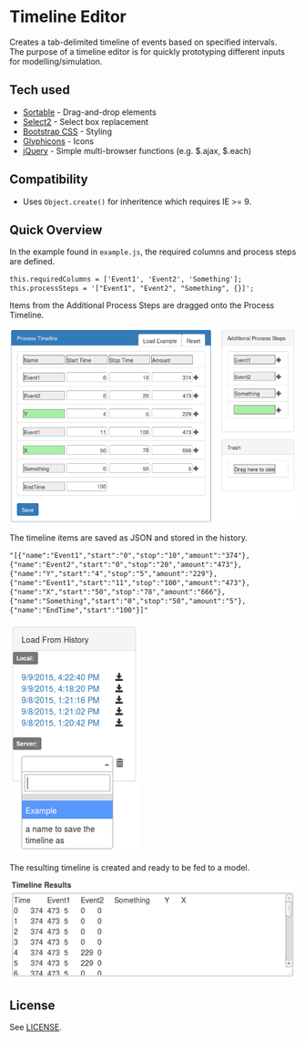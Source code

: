 # Timeline Editor #

Creates a tab-delimited timeline of events based on specified intervals.  
The purpose of a timeline editor is for quickly prototyping different inputs for modelling/simulation.

## Tech used ##

 * [Sortable](https://github.com/RubaXa/Sortable) - Drag-and-drop elements
 * [Select2](https://github.com/select2/select2) - Select box replacement
 * [Bootstrap CSS](https://getbootstrap.com/css/) - Styling
 * [Glyphicons](https://glyphicons.com/) - Icons
 * [jQuery](https://jquery.com/) - Simple multi-browser functions (e.g. $.ajax, $.each)

## Compatibility ##

 * Uses ```Object.create()``` for inheritence which requires IE >= 9.

## Quick Overview ##

In the example found in ```example.js```, the required columns and process steps are defined.
```
this.requiredColumns = ['Event1', 'Event2', 'Something'];
this.processSteps = '["Event1", "Event2", "Something", {}]';
```

Items from the Additional Process Steps are dragged onto the Process Timeline.

![](screenshots/timeline_intervals.png)

The timeline items are saved as JSON and stored in the history.
```
"[{"name":"Event1","start":"0","stop":"10","amount":"374"},{"name":"Event2","start":"0","stop":"20","amount":"473"},{"name":"Y","start":"4","stop":"5","amount":"229"},{"name":"Event1","start":"11","stop":"100","amount":"473"},{"name":"X","start":"50","stop":"78","amount":"666"},{"name":"Something","start":"0","stop":"50","amount":"5"},{"name":"EndTime","start":"100"}]"
```

![](screenshots/timeline_history.png)

The resulting timeline is created and ready to be fed to a model.

![](screenshots/timeline_results.png)

## License ##

See [LICENSE](LICENSE).
